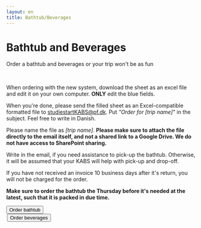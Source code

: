 ```yaml
---
layout: en
title: Bathtub/Beverages
---
```


<h1>Bathtub and Beverages</h1>
<p>Order a bathtub and beverages or your trip won't be as fun</p>

<div id="poster-image-long" style="background-image: url('/static/img/magicTub.jpg');">
</div>

<br>
<div class="box">
<p>When ordering with the new system, download the sheet as an excel file and edit it on your own computer. <b>ONLY</b> edit the blue fields.</p>
<p>When you're done, please send the filled sheet as an Excel-compatible formatted file to <a href="mailto:studiestartKABS@pf.dk?subject=Order for [trip name]">studiestartKABS@pf.dk</a>. Put <i>"Order for [trip name]"</i> in the subject. Feel free to write in Danish. </p>
<p>Please name the file as <i>[trip name]</i>. <b>Please make sure to attach the file directly to the email itself, and not a shared link to a Google Drive. We do not have access to SharePoint sharing.</b></p>
<p>Write in the email, if you need assistance to pick-up the bathtub. Otherwise, it will be assumed that your KABS will help with pick-up and drop-off.</p>
<p>If you have not received an invoice 10 business days after it's return, you will not be charged for the order.</p>
<p><b>Make sure to order the bathtub the Thursday before it's needed at the latest, such that it is packed in due time.</b></p>


<a style="text-align: center" href="https://docs.google.com/spreadsheets/d/15go_OzmdlMLZoYqrAi3HiszWwLWLnvvWB_jzE2zLqSA/edit?usp=sharing">
	<button class="applyBtn">
	  Order bathtub
	</button>
</a>
<br>
</div>


<a style="text-align: center; padding: 2px" href="https://forms.gle/FEG9769vdqG83rJj8">
	<button class="applyBtn"> 
		Order beverages
	</button>
</a>
